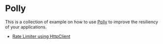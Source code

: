 # Polly

This is a collection of example on how to use [Polly](https://www.pollydocs.org/) to improve the resiliency of your applications.

* [Rate Limiter using HttpClient](rate-limiter-http-client)

